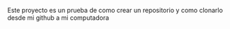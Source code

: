 Este proyecto es un prueba de como crear un repositorio y como clonarlo desde mi github a mi computadora
